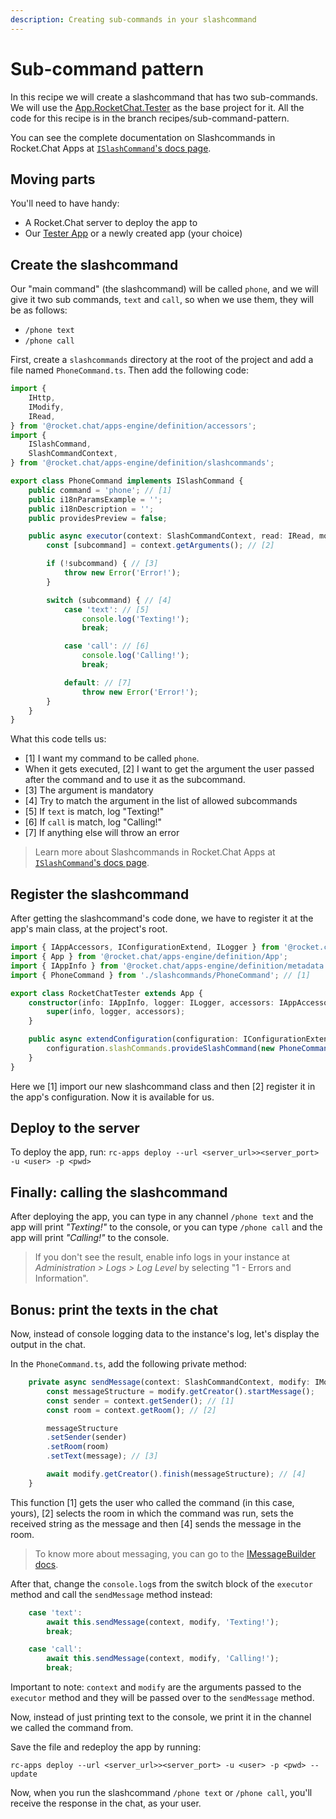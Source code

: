```yaml
---
description: Creating sub-commands in your slashcommand
---
```


# Sub-command pattern

In this recipe we will create a slashcommand that has two sub-commands. We will use the [App.RocketChat.Tester](https://github.com/RocketChat/Apps.RocketChat.Tester) as the base project for it. All the code for this recipe is in the branch recipes/sub-command-pattern.

You can see the complete documentation on Slashcommands in Rocket.Chat Apps at [`ISlashCommand`'s docs page](https://rocketchat.github.io/Rocket.Chat.Apps-engine/interfaces/islashcommand.html).

## Moving parts

You'll need to have handy:

* A Rocket.Chat server to deploy the app to
* Our [Tester App](https://github.com/RocketChat/Apps.RocketChat.Tester) or a newly created app \(your choice\)

## Create the slashcommand

Our "main command" \(the slashcommand\) will be called `phone`, and we will give it two sub commands, `text` and `call`, so when we use them, they will be as follows:

* `/phone text`
* `/phone call`

First, create a `slashcommands` directory at the root of the project and add a file named `PhoneCommand.ts`. Then add the following code:

```typescript
import {
    IHttp,
    IModify,
    IRead,
} from '@rocket.chat/apps-engine/definition/accessors';
import {
    ISlashCommand,
    SlashCommandContext,
} from '@rocket.chat/apps-engine/definition/slashcommands';

export class PhoneCommand implements ISlashCommand {
    public command = 'phone'; // [1]
    public i18nParamsExample = '';
    public i18nDescription = '';
    public providesPreview = false;

    public async executor(context: SlashCommandContext, read: IRead, modify: IModify, http: IHttp): Promise<void> {
        const [subcommand] = context.getArguments(); // [2]

        if (!subcommand) { // [3]
            throw new Error('Error!');
        }

        switch (subcommand) { // [4]
            case 'text': // [5]
                console.log('Texting!');
                break;

            case 'call': // [6]
                console.log('Calling!');
                break;

            default: // [7]
                throw new Error('Error!');
        }
    }
}
```

What this code tells us:

* \[1\] I want my command to be called `phone`.
* When it gets executed, \[2\] I want to get the argument the user passed after the command and to use it as the subcommand.
* \[3\] The argument is mandatory
* \[4\] Try to match the argument in the list of allowed subcommands 
* \[5\] If `text` is match, log "Texting!"
* \[6\] If `call` is match, log "Calling!"
* \[7\] If anything else will throw an error

> Learn more about Slashcommands in Rocket.Chat Apps at [`ISlashCommand`'s docs page](https://rocketchat.github.io/Rocket.Chat.Apps-engine/interfaces/islashcommand.html).

## Register the slashcommand

After getting the slashcommand's code done, we have to register it at the app's main class, at the project's root.

```typescript
import { IAppAccessors, IConfigurationExtend, ILogger } from '@rocket.chat/apps-engine/definition/accessors';
import { App } from '@rocket.chat/apps-engine/definition/App';
import { IAppInfo } from '@rocket.chat/apps-engine/definition/metadata';
import { PhoneCommand } from './slashcommands/PhoneCommand'; // [1]

export class RocketChatTester extends App {
    constructor(info: IAppInfo, logger: ILogger, accessors: IAppAccessors) {
        super(info, logger, accessors);
    }

    public async extendConfiguration(configuration: IConfigurationExtend) {
        configuration.slashCommands.provideSlashCommand(new PhoneCommand()); // [2]
    }
}
```

Here we \[1\] import our new slashcommand class and then \[2\] register it in the app's configuration. Now it is available for us.

## Deploy to the server

To deploy the app, run: `rc-apps deploy --url <server_url>><server_port> -u <user> -p <pwd>`

## Finally: calling the slashcommand

After deploying the app, you can type in any channel `/phone text` and the app will print _"Texting!"_ to the console, or you can type `/phone call` and the app will print _"Calling!"_ to the console.

> If you don't see the result, enable info logs in your instance at _Administration &gt; Logs &gt; Log Level_ by selecting "1 - Errors and Information".

## Bonus: print the texts in the chat

Now, instead of console logging data to the instance's log, let's display the output in the chat.

In the `PhoneCommand.ts`, add the following private method:

```typescript
    private async sendMessage(context: SlashCommandContext, modify: IModify, message: string): Promise<void> {
        const messageStructure = modify.getCreator().startMessage();
        const sender = context.getSender(); // [1]
        const room = context.getRoom(); // [2]

        messageStructure
        .setSender(sender)
        .setRoom(room)
        .setText(message); // [3]

        await modify.getCreator().finish(messageStructure); // [4]
    }
```

This function \[1\] gets the user who called the command \(in this case, yours\), \[2\] selects the room in which the command was run, sets the received string as the message and then \[4\] sends the message in the room.

> To know more about messaging, you can go to the [IMessageBuilder docs](https://rocketchat.github.io/Rocket.Chat.Apps-engine/interfaces/imessagebuilder.html).

After that, change the `console.log`s from the switch block of the `executor` method and call the `sendMessage` method instead:

```typescript
    case 'text':
        await this.sendMessage(context, modify, 'Texting!');
        break;

    case 'call':
        await this.sendMessage(context, modify, 'Calling!');
        break;
```

Important to note: `context` and `modify` are the arguments passed to the `executor` method and they will be passed over to the `sendMessage` method.

Now, instead of just printing text to the console, we print it in the channel we called the command from.

Save the file and redeploy the app by running:

`rc-apps deploy --url <server_url>><server_port> -u <user> -p <pwd> --update`

Now, when you run the slashcommand `/phone text` or `/phone call`, you'll receive the response in the chat, as your user.

